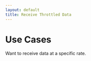 ```yaml
---
layout: default
title: Receive Throttled Data
---
```


# Use Cases

Want to receive data at a specific rate. 


